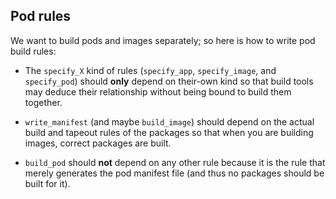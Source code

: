 ## Pod rules

We want to build pods and images separately; so here is how to write pod
build rules:

* The `specify_X` kind of rules (`specify_app`, `specify_image`, and
  `specify_pod`) should **only** depend on their-own kind so that build
  tools may deduce their relationship without being bound to build them
  together.

* `write_manifest` (and maybe `build_image`) should depend on the actual
  build and tapeout rules of the packages so that when you are building
  images, correct packages are built.

* `build_pod` should **not** depend on any other rule because it is the
  rule that merely generates the pod manifest file (and thus no packages
  should be built for it).
